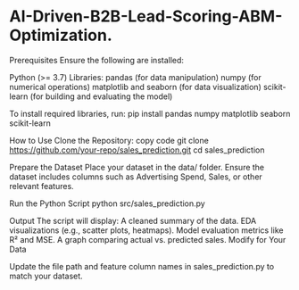 # AI-Driven-B2B-Lead-Scoring-ABM-Optimization.
Prerequisites Ensure the following are installed:

Python (>= 3.7) Libraries: 
pandas (for data manipulation) numpy (for numerical operations)
matplotlib and seaborn (for data visualization) 
scikit-learn (for building and evaluating the model)

To install required libraries, run:
pip install pandas numpy matplotlib seaborn scikit-learn

How to Use Clone the Repository:
copy code
git clone https://github.com/your-repo/sales_prediction.git
cd sales_prediction

Prepare the Dataset
Place your dataset in the data/ folder. Ensure the dataset includes columns such as Advertising Spend, Sales, or other relevant features. 

Run the Python Script
python src/sales_prediction.py

Output
The script will display:
A cleaned summary of the data. 
EDA visualizations (e.g., scatter plots, heatmaps).
Model evaluation metrics like R² and MSE. 
A graph comparing actual vs. predicted sales. 
Modify for Your Data

Update the file path and feature column names in sales_prediction.py to match your dataset.
